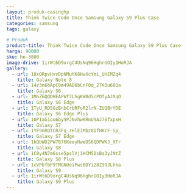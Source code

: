 ```yaml
---
layout: produk-casinghp
title: Think Twice Code Once Samsung Galaxy S9 Plus Case
categories: samsung
tags: galaxy

# Produk
product-title: Think Twice Code Once Samsung Galaxy S9 Plus Case
harga: 90000
sku: hn-3800
image-drive: 1irWt6D9orgC4UsNq96HghrGOIy3HoRJA
gallery:
  - url: 18xQRpvHvvDpNMutK8HwXcYmi_UHEMZq4
    title: Galaxy Note 8
  - url: 14z3n6bApC0m49AD6bCnF0q_2TKQu68Qa
    title: Galaxy S6
  - url: 1MnZ6QQDHEAFWf2LhgKW0dScPOfyAJXqO
    title: Galaxy S6 Edge
  - url: 1TyU_RDSGzBnbCrbRFoR2lrN-ZUQBrYDE
    title: Galaxy S6 Edge Plus
  - url: 10PIaG1ou6by9PJNvhwKRnU9AJ76fxpxH
    title: Galaxy S7
  - url: 1YF9nROTCR3Fq_zHlEiMbz8DfHKcF-Sp_
    title: Galaxy S7 Edge
  - url: 1kQbWD2PW7B76KeeyHweDS6QDPWKJ_XTr
    title: Galaxy S8
  - url: 1C0y4N7m6sse5pslVj1HCM5DsBa3yJNtZ
    title: Galaxy S8 Plus
  - url: 1cVPbfbP9TMGNUeiPws0DYiZ8Z99JLhka
    title: Galaxy S9
  - url: 1irWt6D9orgC4UsNq96HghrGOIy3HoRJA
    title: Galaxy S9 Plus
---
```

